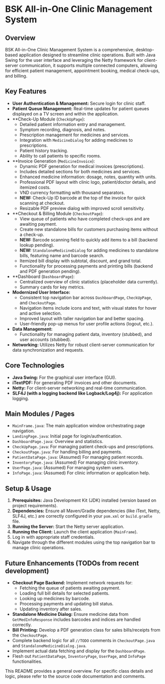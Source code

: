 # BSK All-in-One Clinic Management System

## Overview

BSK All-in-One Clinic Management System is a comprehensive, desktop-based application designed to streamline clinic operations. Built with Java Swing for the user interface and leveraging the Netty framework for client-server communication, it supports multiple connected computers, allowing for efficient patient management, appointment booking, medical check-ups, and billing.

## Key Features

*   **User Authentication & Management:** Secure login for clinic staff.
*   **Patient Queue Management:** Real-time updates for patient queues displayed on a TV screen and within the application.
*   **Check-Up Module (`CheckUpPage`):
    *   Detailed patient information entry and management.
    *   Symptom recording, diagnosis, and notes.
    *   Prescription management for medicines and services.
    *   Integration with `MedicineDialog` for adding medicines to prescriptions.
    *   Patient history tracking.
    *   Ability to call patients to specific rooms.
*   **Invoice Generation (`MedicineInvoice`):
    *   Dynamic PDF generation for medical invoices (prescriptions).
    *   Includes detailed sections for both medicines and services.
    *   Enhanced medicine information: dosage, notes, quantity with units.
    *   Professional PDF layout with clinic logo, patient/doctor details, and itemized costs.
    *   VND currency formatting with thousand separators.
    *   **NEW:** Check-Up ID barcode at the top of the invoice for quick scanning at checkout.
    *   Resizable PDF preview dialog with improved scroll sensitivity.
*   **Checkout & Billing Module (`CheckoutPage`):
    *   View queue of patients who have completed check-ups and are awaiting payment.
    *   Create new standalone bills for customers purchasing items without a check-up.
    *   **NEW:** Barcode scanning field to quickly add items to a bill (backend lookup pending).
    *   **NEW:** `StandaloneMedicineDialog` for adding medicines to standalone bills, featuring name and barcode search.
    *   Itemized bill display with subtotal, discount, and grand total.
    *   Functionality for processing payments and printing bills (backend and PDF generation pending).
*   **Dashboard (`DashboardPage`):
    *   Centralized overview of clinic statistics (placeholder data currently).
    *   Summary cards for key metrics.
*   **Modernized User Interface:**
    *   Consistent top navigation bar across `DashboardPage`, `CheckUpPage`, and `CheckoutPage`.
    *   Navigation items include icons and text, with visual states for hover and active selection.
    *   Improved layout with taller navigation bar and better spacing.
    *   User-friendly pop-up menus for user profile actions (logout, etc.).
*   **Data Management:**
    *   Functionality for managing patient data, inventory (stubbed), and user accounts (stubbed).
*   **Networking:** Utilizes Netty for robust client-server communication for data synchronization and requests.

## Core Technologies

*   **Java Swing:** For the graphical user interface (GUI).
*   **iTextPDF:** For generating PDF invoices and other documents.
*   **Netty:** For client-server networking and real-time communication.
*   **SLF4J (with a logging backend like Logback/Log4j):** For application logging.

## Main Modules / Pages

*   `MainFrame.java`: The main application window orchestrating page navigation.
*   `LandingPage.java`: Initial page for login/authentication.
*   `DashboardPage.java`: Overview and statistics.
*   `CheckUpPage.java`: For managing patient check-ups and prescriptions.
*   `CheckoutPage.java`: For handling billing and payments.
*   `PatientDataPage.java`: (Assumed) For managing patient records.
*   `InventoryPage.java`: (Assumed) For managing clinic inventory.
*   `UserPage.java`: (Assumed) For managing system users.
*   `InfoPage.java`: (Assumed) For clinic information or application help.

## Setup & Usage

1.  **Prerequisites:** Java Development Kit (JDK) installed (version based on project requirements).
2.  **Dependencies:** Ensure all Maven/Gradle dependencies (like iText, Netty, SLF4J, etc.) are correctly configured in your `pom.xml` or `build.gradle` file.
3.  **Running the Server:** Start the Netty server application.
4.  **Running the Client:** Launch the client application (`MainFrame`).
5.  Log in with appropriate staff credentials.
6.  Navigate through the different modules using the top navigation bar to manage clinic operations.

## Future Enhancements (TODOs from recent development)

*   **Checkout Page Backend:** Implement network requests for:
    *   Fetching the queue of patients awaiting payment.
    *   Loading full bill details for selected patients.
    *   Looking up medicines by barcode.
    *   Processing payments and updating bill status.
    *   Updating inventory after sales.
*   **Standalone Medicine Dialog:** Ensure medicine data from `GetMedInfoResponse` includes barcodes and indices are handled correctly.
*   **Bill Printing:** Develop a PDF generation class for sales bills/receipts from the `CheckoutPage`.
*   Complete backend logic for all `//TODO` comments in `CheckoutPage.java` and `StandaloneMedicineDialog.java`.
*   Implement actual data fetching and display for the `DashboardPage`.
*   Flesh out `PatientDataPage`, `InventoryPage`, `UserPage`, and `InfoPage` functionalities.

This README provides a general overview. For specific class details and logic, please refer to the source code documentation and comments.
